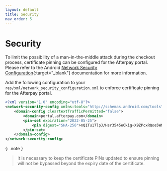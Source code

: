 ```yaml
---
layout: default
title: Security
nav_order: 5
---
```


# Security

To limit the possibility of a man-in-the-middle attack during the checkout process, certificate pinning can be configured for the Afterpay portal. Please refer to the Android [Network Security Configuration][network-config]{:target="_blank"} documentation for more information.

Add the following configuration to your `res/xml/network_security_configuration.xml` to enforce certificate pinning for the Afterpay portal.

```xml
<?xml version="1.0" encoding="utf-8"?>
<network-security-config xmlns:tools="http://schemas.android.com/tools">
    <domain-config cleartextTrafficPermitted="false">
        <domain>portal.afterpay.com</domain>
        <pin-set expiration="2022-05-25">
            <pin digest="SHA-256">nQ1Tu17lpJ/Hsr3545eCkig+X9ZPcxRQoe5WMSyyqJI=</pin>
        </pin-set>
    </domain-config>
</network-security-config>
```

{: .note }
> It is necessary to keep the certificate PINs updated to ensure pinning will not be bypassed beyond the expiry date of the certificate.

[network-config]: https://developer.android.com/training/articles/security-config#CertificatePinning
